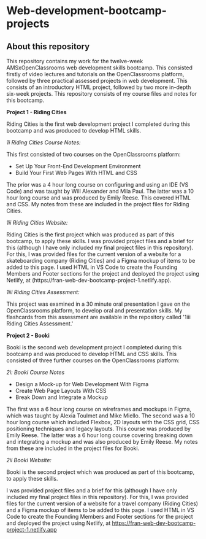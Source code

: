 # Web-development-bootcamp-projects

<h2> About this repository </h2>

<p>This repository contains my work for the twelve-week AMSxOpenClassrooms web development skills bootcamp. This consisted firstly of video lectures and tutorials on the OpenClassrooms platform, followed by three practical assessed projects in web development. This consists of an introductory HTML project, followed by two more in-depth six-week projects. This repository consists of my course files and notes for this bootcamp.</p>  

<strong> Project 1 - Riding Cities </strong>

<p> Riding Cities is the first web development project I completed during this bootcamp and was produced to develop HTML skills. </p>

<p><em>1i Riding Cities Course Notes:</em></p>

This first consisted of two courses on the OpenClassrooms platform:</p>
  <ul>
    <li>Set Up Your Front-End Development Environment</li> 
    <li>Build Your First Web Pages With HTML and CSS</li>

  </ul> 
<p>The prior was a 4 hour long course on configuring and using an IDE (VS Code) and was taught by Will Alexander and Mila Paul. The latter was a 10 hour long course and was produced by Emily Reese. This covered HTML and CSS. My notes from these are included in the project files for Riding Cities.</p>

<p><em>1ii Riding Cities Website:</em></p>
<p> Riding Cities is the first project which was produced as part of this bootcamp, to apply these skills. I was provided project files and a brief for this (although I have only included my final project files in this repository). For this, I was provided files for the current version of a website for a skateboarding company (Riding Cities) and a Figma mockup of items to be added to this page. I used HTML in VS Code to create the Founding Members and Footer sections for the project and deployed the project using Netlify, at (https://fran-web-dev-bootcamp-project-1.netlify.app). </p>

<p><em>1iii Riding Cities Assessment:</em></p>

<p> This project was examined in a 30 minute oral presentation I gave on the OpenClassrooms platform, to develop oral and presentation skills. My flashcards from this assessment are available in the repository called '1iii Riding Cities Assessment.' </p>

<strong> Project 2 - Booki </strong>

<p> Booki is the second web development project I completed during this bootcamp and was produced to develop HTML and CSS skills. This consisted of three further courses on the OpenClassrooms platform:</p>

<p> <em> 2i: Booki Course Notes </em> </p>
  <ul>
    <li>Design a Mock-up for Web Development With Figma</li>
    <li>Create Web Page Layouts With CSS</li>
    <li>Break Down and Integrate a Mockup</li>
  </ul> 
<p> The first was a 6 hour long course on wireframes and mockups in Figma, which was taught by Alexia Toulmet and Mike Miello. The second was a 10 hour long course which included Flexbox, 2D layouts with the CSS grid, CSS positioning techniques and legacy layouts. This course was produced by Emily Reese. The latter was a 6 hour long course covering breaking down and integrating a mockup and was also produced by Emily Reese. My notes from these are included in the project files for Booki.
</p>
<p> <em> 2ii Booki Website: </em> </p>
<p> Booki is the second project which was produced as part of this bootcamp, to apply these skills.


 I was provided project files and a brief for this (although I have only included my final project files in this repository). For this, I was provided files for the current version of a website for a travel company (Riding Cities) and a Figma mockup of items to be added to this page. I used HTML in VS Code to create the Founding Members and Footer sections for the project and deployed the project using Netlify, at https://fran-web-dev-bootcamp-project-1.netlify.app </p>


